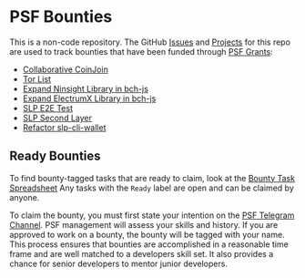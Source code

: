# PSF Bounties
This is a non-code repository. The GitHub [Issues](https://github.com/Permissionless-Software-Foundation/bounties/issues) and [Projects](https://github.com/Permissionless-Software-Foundation/bounties/projects) for this repo are used to track bounties that have been funded through [PSF Grants](https://psfoundation.cash/grants/):

- [Collaborative CoinJoin](https://github.com/Permissionless-Software-Foundation/bounties/issues/2)
- [Tor List](https://github.com/Permissionless-Software-Foundation/bounties/issues/1)
- [Expand Ninsight Library in bch-js](https://github.com/Permissionless-Software-Foundation/bounties/issues/3)
- [Expand ElectrumX Library in bch-js](https://github.com/Permissionless-Software-Foundation/bounties/issues/4)
- [SLP E2E Test](https://github.com/Permissionless-Software-Foundation/bounties/issues/6)
- [SLP Second Layer](https://github.com/Permissionless-Software-Foundation/bounties/issues/5)
- [Refactor slp-cli-wallet](https://github.com/Permissionless-Software-Foundation/bounties/issues/7)

## Ready Bounties
To find bounty-tagged tasks that are ready to claim, look at the [Bounty Task Spreadsheet](./bounties.csv) Any tasks with the `Ready` label are open and can be claimed by anyone.

To claim the bounty, you must first state your intention on the [PSF Telegram Channel](https://github.com/Permissionless-Software-Foundation/bounties/issues/7). PSF management will assess your skills and history. If you are approved to work on a bounty, the bounty will be tagged with your name. This process ensures that bounties are accomplished in a reasonable time frame and are well matched to a developers skill set. It also provides a chance for senior developers to mentor junior developers.
